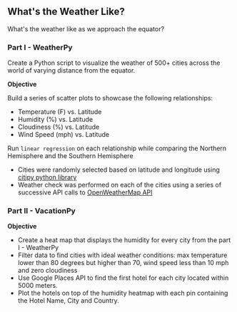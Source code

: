## What's the Weather Like?

What's the weather like as we approach the equator?

### Part I - WeatherPy
Create a Python script to visualize the weather of 500+ cities across the world of varying distance from the equator.

**Objective**

Build a series of scatter plots to showcase the following relationships:
* Temperature (F) vs. Latitude
* Humidity (%) vs. Latitude
* Cloudiness (%) vs. Latitude
* Wind Speed (mph) vs. Latitude

Run `linear regression` on each relationship while comparing the Northern Hemisphere and the Southern Hemisphere

* Cities were randomly selected based on latitude and longitude using 
[citipy python library](https://pypi.python.org/pypi/citipy)
* Weather check was performed on each of the cities using a series of successive API calls to
[OpenWeatherMap API](https://openweathermap.org/api)


### Part II - VacationPy

**Objective**

* Create a heat map that displays the humidity for every city from the part I - WeatherPy
* Filter data to find cities with ideal weather conditions: max temperature lower than 80 degrees but higher than 70, 
wind speed less than 10 mph and zero cloudiness
* Use Google Places API to find the first hotel for each city located within 5000 meters.
* Plot the hotels on top of the humidity heatmap with each pin containing the Hotel Name, City and Country.
